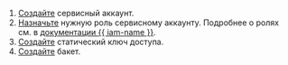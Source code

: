 1. [Создайте](../../iam/operations/sa/create.md) сервисный аккаунт.
1. [Назначьте](../../iam/operations/sa/assign-role-for-sa.md) нужную роль сервисному аккаунту. Подробнее о ролях см. в [документации {{ iam-name }}](../../iam/concepts/access-control/roles.md).
1. [Создайте](../../iam/operations/sa/create-access-key.md) статический ключ доступа.
1. [Создайте](../../storage/operations/buckets/create.md) бакет.

